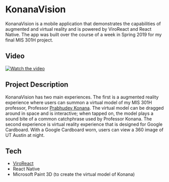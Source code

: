 # KonanaVision
KonanaVision is a mobile application that demonstrates the capabilities of augmented and virtual reality and is powered by ViroReact and React Native. The app was built over the course of a week in Spring 2019 for my final MIS 301H project.

## Video
[![Watch the video](https://lh3.googleusercontent.com/UgNK8QrBvHVdcuuS2I6eMSM5eBqblSRJmro-HLFp_kxo33SXSjissYi7GqItj7cOfA2_UOcqBly1bJGfVDTchlu-a4RuHErzX6EsZlvrNi-IPaj6szRhihen7wpTY4He_74Cbur5vF9PjUnAm3WbeXQRFCKJCrZWpg4R5lMAW5B3A0iXx9YKJ59iH_yC-UOsdIFlF-zQD6DlSfLwXbNX_97z-bj4I2DovKV3v8WA7VtfNQoM4CcpX_AcQTyCIBMpn3Wwa7WIEt9iRE510Ky5uADGe453lFsxFDM4LLnnJNV7j6rRuXo6l4BLeB1y5aOGjzAV6pHod_HN3H2Ovro29GLTXeYlO1Sy3KFWvvKrLkZQixCfSTSVNzzHiDRDGuhm2nDlc6UgetnYZ2JHN17s3NbMWm_38lhyu0uFYNd6mcEQRx1YQy2FlLT8VbQiDjH7UILOC6QtJxho-A7Mv8lLwLih0F4_xwa5gTvRnEKMdW8a-Z4uNCOIW9S7mnuW_Hrn5HmuYv9lIU1E0p2Ao6aPx9HFau0kMYOiFpv9wlciSP_GBqrsnzTPezzWi8V0mNiZJXsKUEP_ksKLY3dyCmqWE1uxcb74FOA-4vvVQLmcXeL5HU7V5b3yAyCm1rfxbt7C9WPS9GWsg703AqFHA_RAbWzuo7GegcVjg4Q7hrA7ciIEq_LEZF3TYTHecfFtc3M=w3000-h1780-ft)](https://youtu.be/W2TkxC4od_0)

## Project Description 
KonanaVision has two main experiences. The first is a augmented reality experience where users can summon a virtual model of my MIS 301H professor, Professor [Prabhudev Konana]( https://faculty.mccombs.utexas.edu/prabhudev.konana/). The virtual model can be dragged around in  space and is interactive; when tapped on, the model plays a sound bite of a common catchphrase used by Professor Konana. The second experience is virtual reality experience that is designed for Google Cardboard. With a Google Cardboard worn, users can view a 360 image of UT Austin at night. 

## Tech
-	[ViroReact](https://viromedia.com/viroreact)
-	React Native 
-	Microsoft Paint 3D (to create the virtual model of Konana)
